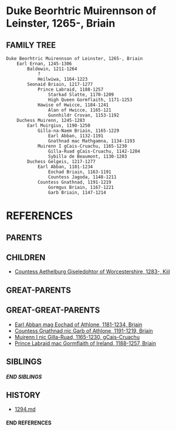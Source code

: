 # Duke Beorhtric Muirennson of Leinster, 1265-, Briain

## FAMILY TREE
```
Duke Beorhtric Muirennson of Leinster, 1265-, Briain
    Earl Ernan, 1245-1306
        Baldewin, 1211-1264
            ?
            Heilwiwa, 1164-1223
        Seonaid Briain, 1217-1277
            Prince Labraid, 1188-1257
                Starkad Slatte, 1170-1209
                High Queen Gormflaith, 1171-1253
            Hawise of Hwicce, 1184-1241
                Alan of Hwicce, 1165-121
                Gunnhildr Crovan, 1153-1192
    Duchess Muirenn, 1245-1283
        Earl Muirgius, 1190-1250
            Gilla-na-Naem Briain, 1165-1229
                Earl Abban, 1132-1191
                Gnathnad mac Mathgamna, 1134-1193
            Muirenn I gCais-Cruachu, 1165-1230
                Gilla-Ruad gCais-Cruachu, 1142-1204
                Sybilla de Beaumont, 1130-1203
        Duchess Gelgeis, 1217-1277
            Earl Abban, 1181-1234
                Eochad Briain, 1163-1191
                Countess Jagoda, 1148-1211
            Countess Gnathnad, 1191-1219
                Gormgus Briain, 1167-1221
                Garb Briain, 1147-1214

```


# REFERENCES

## PARENTS 

## CHILDREN 
* [Countess Aethelburg Giseledohtor of Worcestershire, 1283-, Kiil](aethelburg_giseledohtor_1283.md)


## GREAT-PARENTS 


## GREAT-GREAT-PARENTS 
* [Earl Abban mag Eochad of Athlone, 1181-1234, Briain](abban_mag_eochad_1181.md)
* [Countess Gnathnad nic Garb of Athlone, 1191-1219, Briain](gnathnad_nic_garb_1191.md)
* [Muirenn I nic Gilla-Ruad, 1165-1230, gCais-Cruachu](muirenn_i_nic_gilla-ruad_1165.md)
* [Prince Labraid mac Gormflaith of Ireland, 1188-1257, Briain](labraid_mac_gormflaith_1188.md)

## SIBLINGS

##### END SIBLINGS  
## HISTORY
* [1294.md](../h/1294.md)

#### END REFERENCES
